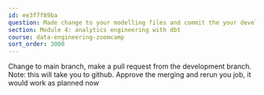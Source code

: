 ```yaml
---
id: ee3f7f89ba
question: Made change to your modelling files and commit the your development branch, but Job still runs on old file?
section: Module 4: analytics engineering with dbt
course: data-engineering-zoomcamp
sort_order: 3000
---
```


Change to main branch, make a pull request from the development branch.
Note: this will take you to github.
Approve the merging and rerun you job, it would work as planned now

